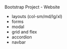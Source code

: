 Bootstrap Project  - Website

- layouts (col-sm/md/lg/xl)
- forms
- modal
- grid and flex
- accordion
- navbar

